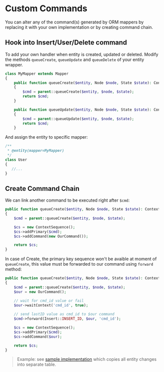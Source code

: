 # Custom Commands
You can alter any of the command(s) generated by ORM mappers by replacing it with your own implementation or by creating command chain.

## Hook into Insert/User/Delete command
To add your own handler when entity is created, updated or deleted. Modify the methods `queueCreate`, `queueUpdate` and `queueDelete` of
your entity wrapper.

```php
class MyMapper extends Mapper
{
    public function queueCreate($entity, Node $node, State $state): ContextCarrierInterface
    {
        $cmd = parent::queueCreate($entity, $node, $state);
        return $cmd;
    }

    public function queueUpdate($entity, Node $node, State $state): ContextCarrierInterface
    {
        $cmd = parent::queueUpdate($entity, $node, $state);
        return $cmd;
    }
```

And assign the entity to specific mapper:

```php
/**
 * @entity(mapper=MyMapper)
 */
class User 
{
   //...
}
```

## Create Command Chain
We can link another command to be executed right after `$cmd`:

```php
public function queueCreate($entity, Node $node, State $state): ContextCarrierInterface
{
    $cmd = parent::queueCreate($entity, $node, $state);

    $cs = new ContextSequence();
    $cs->addPrimary($cmd);
    $cs->addCommand(new OurCommand());

    return $cs;
}
```

In case of Create, the primary key sequence won't be avaible at moment of `queueCreate`, this value must be forwarded to our
command using `forward` method:

```php
public function queueCreate($entity, Node $node, State $state): ContextCarrierInterface
{
    $cmd = parent::queueCreate($entity, $node, $state);
    $our = new OurCommand();

    // wait for cmd_id value or fail
    $our->waitContext('cmd_id', true);
    
    // send lastID value as cmd_id to $our command
    $cmd->forward(Insert::INSERT_ID, $our, 'cmd_id');

    $cs = new ContextSequence();
    $cs->addPrimary($cmd);
    $cs->addCommand($our);

    return $cs;
}
```

> Example: see [sample implementation](https://github.com/cycle/orm/blob/master/tests/ORM/Fixtures/SnapshotMapper.php) which copies all entity changes into separate table.
